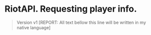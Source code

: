 # RiotAPI. Requesting player info.
> Version v1  [REPORT: All text bellow this line will be written in my native language]
